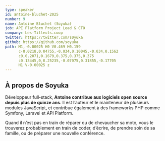 ```yaml
---
type: speaker
id: antoine-bluchet-2025
number: 9
name: Antoine Bluchet (Soyuka)
job: API Platform Project Lead & CTO
company: Les-Tilleuls.coop
twitter: https://twitter.com/s0yuka
github: https://github.com/soyuka
path: M1,-0.00025 H0 V0.469 H0.159
      c-0.0218,0.04755,-0.034,0.10045,-0.034,0.1562
      c0,0.2071,0.1679,0.375,0.375,0.375
      c0.13445,0,0.25235,-0.07075,0.31855,-0.17705
      H1 V-0.00025 z
---
```


## À propos de Soyuka

Développeur full-stack, **Antoine contribue aux logiciels open source depuis plus de quinze ans**. Il est l’auteur et le mainteneur de plusieurs modules JavaScript, et contribue également à des frameworks PHP comme Symfony, Laravel et API Platform.

Quand il n’est pas en train de réparer ou de chevaucher sa moto, vous le trouverez probablement en train de coder, d’écrire, de prendre soin de sa famille, ou de préparer une nouvelle conférence.
